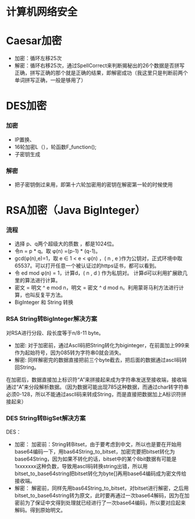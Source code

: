 # 计算机网络安全

# Caesar加密 
- 加密：循环左移25次
- 解密：循环右移25次，通过SpellCorrect来判断揭秘出的26个数据是否拼写正确，拼写正确的那个就是正确的结果，即解密成功（我这里只是判断前两个单词拼写正确，一般是够用了）

# DES加密
### 加密
- IP置换、
- 16轮加密L（），轮函数F_function();
- 子密钥生成
### 解密
- 把子密钥倒过来用，即第十六轮加密用的密钥在解密第一轮的时候使用

# RSA加密（Java  BigInteger）
### 流程
- 选择 p、q两个超级大的质数 ，都是1024位。
- 令n = p * q。取 φ(n)  =(p-1) * (q-1)。
- gcd(φ(n),e)=1，取 e ∈ 1 < e < φ(n)  ，( n , e )作为公钥对，正式环境中取65537。可以打开任意一个被认证过的https证书，都可以看到。
- 令 ed mod φ(n)  = 1，计算d，( n , d ) 作为私钥对。 计算d可以利用扩展欧几里的算法进行计算。
- 密文 = 明文 ^ e mod n，明文 = 密文 ^ d mod n。利用蒙哥马利方法进行计算，也叫反复平方法。
- BigInteger 和 String 转换

### RSA String转BigInteger解决方案
对RSA进行分段、段长度等于n/8-11 byte。
- 加密: 对于加密前，通过Ascll码把String转化为biginteger，在前面加上999来作为起始符号，因为085转为字符串0就会消失。
- 解密: 同样解密完的数据直接把前三个byte截去，把后面的数据通过ascll码转回String。

在加密后，数据直接加上标识符“A”来拼接起来成为字符串发送至接收端，接收端通过“A”来分段解析数据。（因为数据可能出现785这种数据，而通过char转字符串必须0-128，所以不能通过ascll码来转成String，而是直接把数据加上A标识符拼接起来）
### DES String转BigSet解决方案
DES：
- 加密：
加密前：String转Bitset，由于要考虑到中文，所以也是要在开始用base64编码一下，用bas64String_to_bitset，加密完要把bitset转化为base64String，因为如果不转化的话，bitset中的某个8bit数据有可能是1xxxxxxx这种负数，导致用ascll码转换string出错，所以用bitset_to_base64string把bitset转化为byte[]再用base64编码成为密文传给接收端。
- 解密：
解密前，同样先用bas64String_to_bitset，对bitset进行解密，之后用bitset_to_base64string转为原文，此时要再通过一次base64解码，因为在加密前为了保证中文得到处理就已经进行了一次base64编码，所以要对应起来解码。得到原始明文。